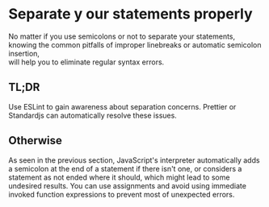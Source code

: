 # Separate y our statements properly
No matter if you use semicolons or not to separate your statements,<br>
knowing the common pitfalls of improper linebreaks or automatic semicolon insertion,<br>
will help you to eliminate regular syntax errors.

## TL;DR
Use ESLint to gain awareness about separation concerns. Prettier or Standardjs can automatically resolve these issues.

## Otherwise
As seen in the previous section, JavaScript's interpreter automatically adds a semicolon at the end of a statement if there isn't one,
or considers a statement as not ended where it should, which might lead to some undesired results.
You can use assignments and avoid using immediate invoked function expressions to prevent most of unexpected errors.
